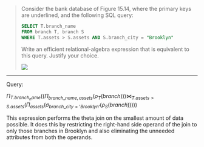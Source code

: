> Consider the bank database of Figure 15.14, where the primary keys are underlined, and the 
> following SQL query: 
> 
> ```sql 
> SELECT T.branch_name
> FROM branch T, branch S
> WHERE T.assets > S.assets AND S.branch_city = "Brooklyn"
> ```
> Write an efficient relational-algebra expression that is equivalent to this query. 
> Justify your choice. 
> 
> <img src="figure15.14.png">

--------------------------------
Query: 

$\Pi_{T.branch_name} ( (\Pi_{branch\_name, assets}(\rho_T(branch))) \bowtie_{T.assets > S.assets}  (\Pi_{assets} (\sigma_{branch\_city = 'Brooklyn'}(\rho_S(branch)))))$

This expression performs the theta join on the smallest amount of data possible. It does 
this by restricting the right-hand side operand of the join to only those branches in Brooklyn
and also eliminating the unneeded attributes from both the operands. 
